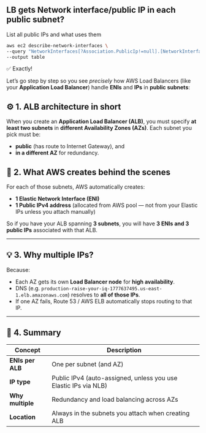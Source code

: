## LB gets Network interface/public IP in each public subnet?

List all public IPs and what uses them
```bash
aws ec2 describe-network-interfaces \
--query "NetworkInterfaces[?Association.PublicIp!=null].[NetworkInterfaceId,Association.PublicIp,Attachment.InstanceId,Description]" \
--output table
```

✅ Exactly!

Let’s go step by step so you see *precisely* how AWS Load Balancers (like your **Application Load Balancer**) handle **ENIs** and **IPs** in **public subnets**:

## ⚙️ 1. ALB architecture in short

When you create an **Application Load Balancer (ALB)**, you must specify **at least two subnets** in **different Availability Zones (AZs)**.
Each subnet you pick must be:

* **public** (has route to Internet Gateway), and
* **in a different AZ** for redundancy.

## 🧩 2. What AWS creates behind the scenes

For each of those subnets, AWS automatically creates:

* **1 Elastic Network Interface (ENI)**
* **1 Public IPv4 address** (allocated from AWS pool — not from your Elastic IPs unless you attach manually)

So if you have your ALB spanning **3 subnets**, you will have **3 ENIs and 3 public IPs** associated with that ALB.

---

## 💡 3. Why multiple IPs?

Because:

* Each AZ gets its own **Load Balancer node** for **high availability**.
* DNS (e.g. `production-raise-your-iq-1777637495.us-east-1.elb.amazonaws.com`) resolves to **all of those IPs**.
* If one AZ fails, Route 53 / AWS ELB automatically stops routing to that IP.

---

## 🧭 4. Summary

| Concept          | Description                                                     |
| ---------------- | --------------------------------------------------------------- |
| **ENIs per ALB** | One per subnet (and AZ)                                         |
| **IP type**      | Public IPv4 (auto-assigned, unless you use Elastic IPs via NLB) |
| **Why multiple** | Redundancy and load balancing across AZs                        |
| **Location**     | Always in the subnets you attach when creating ALB              |
